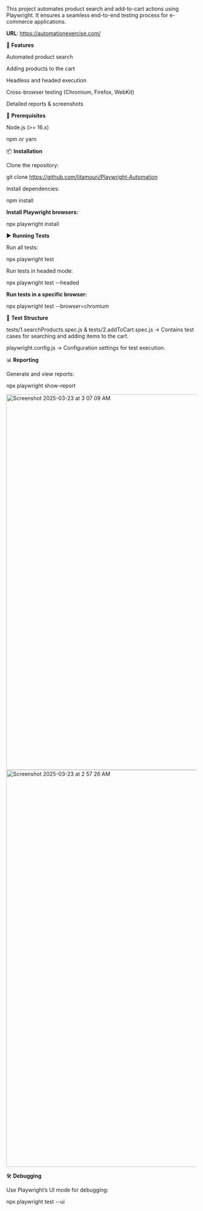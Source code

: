 This project automates product search and add-to-cart actions using Playwright. 
It ensures a seamless end-to-end testing process for e-commerce applications.

**URL**: https://automationexercise.com/

🚀 **Features**

Automated product search

Adding products to the cart

Headless and headed execution

Cross-browser testing (Chromium, Firefox, WebKit)

Detailed reports & screenshots

📌 **Prerequisites**

Node.js (>= 16.x)

npm or yarn

📦 **Installation**

Clone the repository:

git clone https://github.com/litamouri/Playwright-Automation

Install dependencies:

npm install

**Install Playwright browsers:**

npx playwright install

▶️ **Running Tests**

Run all tests:

npx playwright test

Run tests in headed mode:

npx playwright test --headed

**Run tests in a specific browser:**

npx playwright test --browser=chromium

📝 **Test Structure**

tests/1.searchProducts.spec.js & tests/2.addToCart.spec.js → Contains test cases for searching and adding items to the cart.

playwright.config.js → Configuration settings for test execution.

📊 **Reporting**

Generate and view reports:

npx playwright show-report 

<img width="992" alt="Screenshot 2025-03-23 at 3 07 09 AM" src="https://github.com/user-attachments/assets/1dee6c2f-a6ef-4ea3-a939-d7595d795de9" />

<img width="1048" alt="Screenshot 2025-03-23 at 2 57 26 AM" src="https://github.com/user-attachments/assets/fe21289c-dc6b-4a2a-a70b-b1a016cfebee" />






🛠️ **Debugging**

Use Playwright’s UI mode for debugging:

npx playwright test --ui

